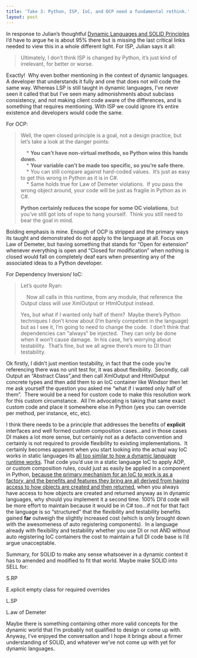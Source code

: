 ```yaml
---
title: 'Take 3: Python, ISP, IoC, and OCP need a fundamental rethink.'
layout: post
---
```

In response to Julian’s thoughtful <a href="http://www.colourcoding.net/Blog/archive/2009/11/20/dynamic-languages-and-solid-principles.aspx" target="_blank">Dynamic Languages and SOLID Principles</a> I’d have to argue he is about 95% there but is missing the last critical links needed to view this in a whole different light. For ISP, Julian says it all:

> Ultimately, I don&#8217;t think ISP is changed by Python, it&#8217;s just kind of irrelevant, for better or worse.

Exactly!&#160; Why even bother mentioning in the context of dynamic languages. A developer that understands it fully and one that does not will code the same way. Whereas LSP is still taught in dynamic languages, I’ve never seen it called that but I’ve seen many admonishments about subclass consistency, and not making client code aware of the differences, and is something that requires mentioning. With ISP we could ignore it’s entire existence and developers would code the same.

For OCP:

> Well, the open closed principle is a goal, not a design practice, but let&#8217;s take a look at the danger points: 
> 
> &#160;&#160;&#160; * **You can&#8217;t have non-virtual methods, so Python wins this hands down.**   
> &#160;&#160;&#160; * **Your variable can&#8217;t be made too specific, so you&#8217;re safe there.**   
> &#160;&#160;&#160; * You can still compare against hard-coded values.&#160; It&#8217;s just as easy to get this wrong in Python as it is in C#.   
> &#160;&#160;&#160; * Same holds true for Law of Demeter violations.&#160; If you pass the wrong object around, your code will be just as fragile in Python as in C#. 
> 
> **Python certainly reduces the scope for some OC violations**, but you&#8217;ve still got lots of rope to hang yourself.&#160; Think you still need to bear the goal in mind.

Bolding emphasis is mine. Enough of OCP is stripped and the primary ways its taught and demonstrated do not apply to the language at all. Focus on Law of Demeter, but having something that stands for “Open for extension” whenever everything is open and “Closed for modification” when nothing is closed would fall on completely deaf ears when presenting any of the associated ideas to a Python developer.

For Dependency Inversion/ IoC:

> Let&#8217;s quote Ryan: 
> 
> &#160;&#160;&#160; Now all calls in this runtime, from any module, that reference the Output class will use XmlOutput or HtmlOutput instead. 
> 
> Yes, but what if I wanted only half of them?&#160; Maybe there&#8217;s Python techniques I don&#8217;t know about (I&#8217;m barely competent in the language) but as I see it, I&#8217;m going to need to change the code.&#160; I don&#8217;t think that dependencies can "always" be injected.&#160; They can only be done when it won&#8217;t cause damage.&#160; In his case, he&#8217;s worrying about testability.&#160; That&#8217;s fine, but we all agree there&#8217;s more to DI than testability.

Ok firstly, I didn’t just mention testability, in fact that the code you’re referencing there was no unit test for, it was about flexibility.&#160; Secondly, call Output an “Abstract Class”,and then call XmlOutput and HtmlOutput concrete types and then add them to an IoC container like Windsor then let me ask yourself the question you asked me “what if i wanted only half of them”.&#160; There would be a need for custom code to make this resolution work for this custom circumstance.&#160; All I’m advocating is taking that same exact custom code and place it somewhere else in Python (yes you can override per method, per instance, etc, etc).&#160; 

I think there needs to be a principle that addresses the benefits of **explicit** interfaces and well formed custom composition cases…and in those cases DI makes a lot more sense, but certainly not as a defacto convention and certainly is not required to provide flexibility to existing implementations.&#160; It certainly becomes apparent when you start looking into the actual way IoC works in static languages its <u>all too similar to how a dynamic language runtime works</u>. That code you’d use in a static language IoC to apply AOP, or custom composition rules, could just as easily be applied in a component in Python, <u>because the primary mechanism for an IoC to work is as a factory, and the benefits and features they bring are all derived from having access to how objects are created and then returned</u>, when you always have access to how objects are created and returned anyway as in dynamic languages, why should you implement it a second time. 100% DI’d code will be more effort to maintain because it would be in C# too…if not for that fact the language is so “structured” that the flexibility and testability benefits gained **far** outweigh the slightly increased cost (which is only brought down with the awesomeness of auto registering components).&#160; In a language already with flexibility and testability whether you use DI or not AND without auto registering IoC containers the cost to maintain a full DI code base is I’d argue unacceptable. 

Summary, for SOLID to make any sense whatsoever in a dynamic context it has to amended and modified to fit that world. Maybe make SOLID into SELL for:

S.RP 

E.xplicit empty class for required overrides

L.SP

L.aw of Demeter

Maybe there is something containing other more valid concepts for the dynamic world that I’m probably not qualified to design or come up with. Anyway, I’ve enjoyed the conversation and I hope it brings about a firmer understanding of SOLID, and whatever we’ve not come up with yet for dynamic languages.
